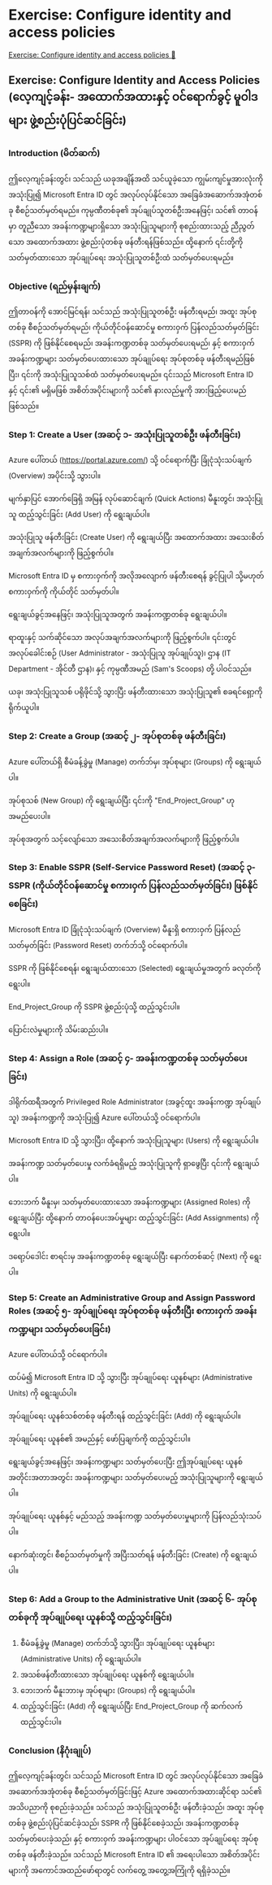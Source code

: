 # Exercise: Configure identity and access policies

[Exercise: Configure identity and access policies 🔗](https://www.coursera.org/learn/cybersecurity-identity-and-access-solutions-with-azure-ad/supplement/ArDqa/exercise-configure-identity-and-access-policies)

## Exercise: Configure Identity and Access Policies (လေ့ကျင့်ခန်း- အထောက်အထားနှင့် ဝင်ရောက်ခွင့် မူဝါဒများ ဖွဲ့စည်းပုံပြင်ဆင်ခြင်း)

### Introduction (မိတ်ဆက်)

ဤလေ့ကျင့်ခန်းတွင်၊ သင်သည် ယခုအချိန်အထိ သင်ယူခဲ့သော ကျွမ်းကျင်မှုအားလုံးကို အသုံးပြု၍ Microsoft Entra ID တွင် အလုပ်လုပ်နိုင်သော အခြေခံအဆောက်အအုံတစ်ခု စီစဉ်သတ်မှတ်ရမည်။ ကုမ္ပဏီတစ်ခု၏ အုပ်ချုပ်သူတစ်ဦးအနေဖြင့်၊ သင်၏ တာဝန်မှာ တူညီသော အခန်းကဏ္ဍများရှိသော အသုံးပြုသူများကို စုစည်းထားသည့် ညီညွတ်သော အထောက်အထား ဖွဲ့စည်းပုံတစ်ခု ဖန်တီးရန်ဖြစ်သည်။ ထို့နောက် ၎င်းတို့ကို သတ်မှတ်ထားသော အုပ်ချုပ်ရေး အသုံးပြုသူတစ်ဦးထံ သတ်မှတ်ပေးရမည်။

### Objective (ရည်မှန်းချက်)

ဤတာဝန်ကို အောင်မြင်ရန်၊ သင်သည် အသုံးပြုသူတစ်ဦး ဖန်တီးရမည်၊ အထူး အုပ်စုတစ်ခု စီစဉ်သတ်မှတ်ရမည်၊ ကိုယ်တိုင်ဝန်ဆောင်မှု စကားဝှက် ပြန်လည်သတ်မှတ်ခြင်း (SSPR) ကို ဖြစ်နိုင်စေရမည်၊ အခန်းကဏ္ဍတစ်ခု သတ်မှတ်ပေးရမည်၊ နှင့် စကားဝှက် အခန်းကဏ္ဍများ သတ်မှတ်ပေးထားသော အုပ်ချုပ်ရေး အုပ်စုတစ်ခု ဖန်တီးရမည်ဖြစ်ပြီး၊ ၎င်းကို အသုံးပြုသူသစ်ထံ သတ်မှတ်ပေးရမည်။ ၎င်းသည် Microsoft Entra ID နှင့် ၎င်း၏ မရှိမဖြစ် အစိတ်အပိုင်းများကို သင်၏ နားလည်မှုကို အားဖြည့်ပေးမည်ဖြစ်သည်။

### Step 1: Create a User (အဆင့် ၁- အသုံးပြုသူတစ်ဦး ဖန်တီးခြင်း)

Azure ပေါ်တယ် (https://portal.azure.com/) သို့ ဝင်ရောက်ပြီး ခြုံငုံသုံးသပ်ချက် (Overview) အပိုင်းသို့ သွားပါ။

မျက်နှာပြင် အောက်ခြေရှိ အမြန် လုပ်ဆောင်ချက် (Quick Actions) မီနူးတွင်၊ အသုံးပြုသူ ထည့်သွင်းခြင်း (Add User) ကို ရွေးချယ်ပါ။

အသုံးပြုသူ ဖန်တီးခြင်း (Create User) ကို ရွေးချယ်ပြီး အထောက်အထား အသေးစိတ်အချက်အလက်များကို ဖြည့်စွက်ပါ။

Microsoft Entra ID မှ စကားဝှက်ကို အလိုအလျောက် ဖန်တီးစေရန် ခွင့်ပြုပါ သို့မဟုတ် စကားဝှက်ကို ကိုယ်တိုင် သတ်မှတ်ပါ။

ရွေးချယ်ခွင့်အနေဖြင့်၊ အသုံးပြုသူအတွက် အခန်းကဏ္ဍတစ်ခု ရွေးချယ်ပါ။

ရာထူးနှင့် သက်ဆိုင်သော အလုပ်အချက်အလက်များကို ဖြည့်စွက်ပါ။ ၎င်းတွင် အလုပ်ခေါင်းစဉ် (User Administrator - အသုံးပြုသူ အုပ်ချုပ်သူ)၊ ဌာန (IT Department - အိုင်တီ ဌာန)၊ နှင့် ကုမ္ပဏီအမည် (Sam's Scoops) တို့ ပါဝင်သည်။

ယခု၊ အသုံးပြုသူသစ် ပရိုဖိုင်သို့ သွားပြီး ဖန်တီးထားသော အသုံးပြုသူ၏ စခရင်ရှော့ကို ရိုက်ယူပါ။

### Step 2: Create a Group (အဆင့် ၂- အုပ်စုတစ်ခု ဖန်တီးခြင်း)

Azure ပေါ်တယ်ရှိ စီမံခန့်ခွဲမှု (Manage) တက်ဘ်မှ၊ အုပ်စုများ (Groups) ကို ရွေးချယ်ပါ။

အုပ်စုသစ် (New Group) ကို ရွေးချယ်ပြီး ၎င်းကို "End_Project_Group" ဟု အမည်ပေးပါ။

အုပ်စုအတွက် သင့်လျော်သော အသေးစိတ်အချက်အလက်များကို ဖြည့်စွက်ပါ။

### Step 3: Enable SSPR (Self-Service Password Reset) (အဆင့် ၃- SSPR (ကိုယ်တိုင်ဝန်ဆောင်မှု စကားဝှက် ပြန်လည်သတ်မှတ်ခြင်း) ဖြစ်နိုင်စေခြင်း)

Microsoft Entra ID ခြုံငုံသုံးသပ်ချက် (Overview) မီနူးရှိ စကားဝှက် ပြန်လည်သတ်မှတ်ခြင်း (Password Reset) တက်ဘ်သို့ ဝင်ရောက်ပါ။

SSPR ကို ဖြစ်နိုင်စေရန်၊ ရွေးချယ်ထားသော (Selected) ရွေးချယ်မှုအတွက် ခလုတ်ကို ရွေးပါ။

End_Project_Group ကို SSPR ဖွဲ့စည်းပုံသို့ ထည့်သွင်းပါ။

ပြောင်းလဲမှုများကို သိမ်းဆည်းပါ။

### Step 4: Assign a Role (အဆင့် ၄- အခန်းကဏ္ဍတစ်ခု သတ်မှတ်ပေးခြင်း)

ဒါရိုက်ထရီအတွက် Privileged Role Administrator (အခွင့်ထူး အခန်းကဏ္ဍ အုပ်ချုပ်သူ) အခန်းကဏ္ဍကို အသုံးပြု၍ Azure ပေါ်တယ်သို့ ဝင်ရောက်ပါ။

Microsoft Entra ID သို့ သွားပြီး၊ ထို့နောက် အသုံးပြုသူများ (Users) ကို ရွေးချယ်ပါ။

အခန်းကဏ္ဍ သတ်မှတ်ပေးမှု လက်ခံရရှိမည့် အသုံးပြုသူကို ရှာဖွေပြီး ၎င်းကို ရွေးချယ်ပါ။

ဘေးဘက် မီနူးမှ၊ သတ်မှတ်ပေးထားသော အခန်းကဏ္ဍများ (Assigned Roles) ကို ရွေးချယ်ပြီး ထို့နောက် တာဝန်ပေးအပ်မှုများ ထည့်သွင်းခြင်း (Add Assignments) ကို ရွေးပါ။

ဒရော့ပ်ဒေါင်း စာရင်းမှ အခန်းကဏ္ဍတစ်ခု ရွေးချယ်ပြီး နောက်တစ်ဆင့် (Next) ကို ရွေးပါ။

### Step 5: Create an Administrative Group and Assign Password Roles (အဆင့် ၅- အုပ်ချုပ်ရေး အုပ်စုတစ်ခု ဖန်တီးပြီး စကားဝှက် အခန်းကဏ္ဍများ သတ်မှတ်ပေးခြင်း)

Azure ပေါ်တယ်သို့ ဝင်ရောက်ပါ။

ထပ်မံ၍ Microsoft Entra ID သို့ သွားပြီး အုပ်ချုပ်ရေး ယူနစ်များ (Administrative Units) ကို ရွေးချယ်ပါ။

အုပ်ချုပ်ရေး ယူနစ်သစ်တစ်ခု ဖန်တီးရန် ထည့်သွင်းခြင်း (Add) ကို ရွေးချယ်ပါ။

အုပ်ချုပ်ရေး ယူနစ်၏ အမည်နှင့် ဖော်ပြချက်ကို ထည့်သွင်းပါ။

ရွေးချယ်ခွင့်အနေဖြင့်၊ အခန်းကဏ္ဍများ သတ်မှတ်ပေးပြီး ဤအုပ်ချုပ်ရေး ယူနစ် အတိုင်းအတာအတွင်း အခန်းကဏ္ဍများ သတ်မှတ်ပေးမည့် အသုံးပြုသူများကို ရွေးချယ်ပါ။

အုပ်ချုပ်ရေး ယူနစ်နှင့် မည်သည့် အခန်းကဏ္ဍ သတ်မှတ်ပေးမှုများကို ပြန်လည်သုံးသပ်ပါ။

နောက်ဆုံးတွင်၊ စီစဉ်သတ်မှတ်မှုကို အပြီးသတ်ရန် ဖန်တီးခြင်း (Create) ကို ရွေးချယ်ပါ။

### Step 6: Add a Group to the Administrative Unit (အဆင့် ၆- အုပ်စုတစ်ခုကို အုပ်ချုပ်ရေး ယူနစ်သို့ ထည့်သွင်းခြင်း)

1. စီမံခန့်ခွဲမှု (Manage) တက်ဘ်သို့ သွားပြီး၊ အုပ်ချုပ်ရေး ယူနစ်များ (Administrative Units) ကို ရွေးချယ်ပါ။
2. အသစ်ဖန်တီးထားသော အုပ်ချုပ်ရေး ယူနစ်ကို ရွေးချယ်ပါ။
3. ဘေးဘက် မီနူးဘားမှ အုပ်စုများ (Groups) ကို ရွေးချယ်ပါ။
4. ထည့်သွင်းခြင်း (Add) ကို ရွေးချယ်ပြီး End_Project_Group ကို ဆက်လက် ထည့်သွင်းပါ။

### Conclusion (နိဂုံးချုပ်)

ဤလေ့ကျင့်ခန်းတွင်၊ သင်သည် Microsoft Entra ID တွင် အလုပ်လုပ်နိုင်သော အခြေခံအဆောက်အအုံတစ်ခု စီစဉ်သတ်မှတ်ခြင်းဖြင့် Azure အထောက်အထားဆိုင်ရာ သင်၏ အသိပညာကို စုစည်းခဲ့သည်။ သင်သည် အသုံးပြုသူတစ်ဦး ဖန်တီးခဲ့သည်၊ အထူး အုပ်စုတစ်ခု ဖွဲ့စည်းပုံပြင်ဆင်ခဲ့သည်၊ SSPR ကို ဖြစ်နိုင်စေခဲ့သည်၊ အခန်းကဏ္ဍတစ်ခု သတ်မှတ်ပေးခဲ့သည်၊ နှင့် စကားဝှက် အခန်းကဏ္ဍများ ပါဝင်သော အုပ်ချုပ်ရေး အုပ်စုတစ်ခု ဖန်တီးခဲ့သည်။ သင်သည် Microsoft Entra ID ၏ အရေးပါသော အစိတ်အပိုင်းများကို အကောင်အထည်ဖော်ရာတွင် လက်တွေ့ အတွေ့အကြုံကို ရရှိခဲ့သည်။
